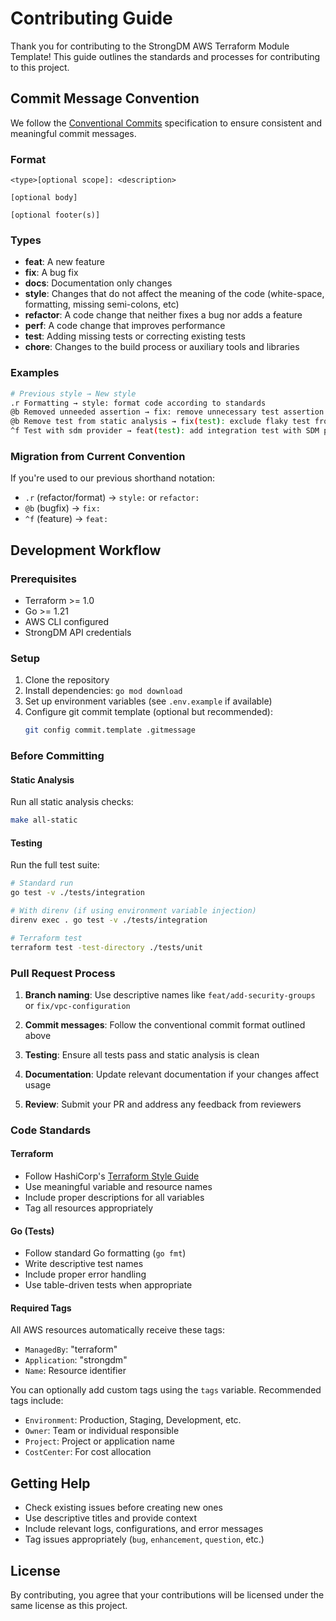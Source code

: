 # Contributing Guide

Thank you for contributing to the StrongDM AWS Terraform Module Template! This guide outlines the standards and processes for contributing to this project.

## Commit Message Convention

We follow the [Conventional Commits](https://www.conventionalcommits.org/) specification to ensure consistent and meaningful commit messages.

### Format
```
<type>[optional scope]: <description>

[optional body]

[optional footer(s)]
```

### Types
- **feat**: A new feature
- **fix**: A bug fix
- **docs**: Documentation only changes
- **style**: Changes that do not affect the meaning of the code (white-space, formatting, missing semi-colons, etc)
- **refactor**: A code change that neither fixes a bug nor adds a feature
- **perf**: A code change that improves performance
- **test**: Adding missing tests or correcting existing tests
- **chore**: Changes to the build process or auxiliary tools and libraries

### Examples
```bash
# Previous style → New style
.r Formatting → style: format code according to standards
@b Removed unneeded assertion → fix: remove unnecessary test assertion
@b Remove test from static analysis → fix(test): exclude flaky test from static analysis
^f Test with sdm provider → feat(test): add integration test with SDM provider
```

### Migration from Current Convention
If you're used to our previous shorthand notation:
- `.r` (refactor/format) → `style:` or `refactor:`
- `@b` (bugfix) → `fix:`
- `^f` (feature) → `feat:`

## Development Workflow

### Prerequisites
- Terraform >= 1.0
- Go >= 1.21
- AWS CLI configured
- StrongDM API credentials

### Setup
1. Clone the repository
2. Install dependencies: `go mod download`
3. Set up environment variables (see `.env.example` if available)
4. Configure git commit template (optional but recommended):
   ```bash
   git config commit.template .gitmessage
   ```

### Before Committing

#### Static Analysis
Run all static analysis checks:
```bash
make all-static
```

#### Testing
Run the full test suite:
```bash
# Standard run
go test -v ./tests/integration

# With direnv (if using environment variable injection)
direnv exec . go test -v ./tests/integration

# Terraform test
terraform test -test-directory ./tests/unit
```

### Pull Request Process

1. **Branch naming**: Use descriptive names like `feat/add-security-groups` or `fix/vpc-configuration`

2. **Commit messages**: Follow the conventional commit format outlined above

3. **Testing**: Ensure all tests pass and static analysis is clean

4. **Documentation**: Update relevant documentation if your changes affect usage

5. **Review**: Submit your PR and address any feedback from reviewers

### Code Standards

#### Terraform
- Follow HashiCorp's [Terraform Style Guide](https://developer.hashicorp.com/terraform/language/style)
- Use meaningful variable and resource names
- Include proper descriptions for all variables
- Tag all resources appropriately

#### Go (Tests)
- Follow standard Go formatting (`go fmt`)
- Write descriptive test names
- Include proper error handling
- Use table-driven tests when appropriate

#### Required Tags
All AWS resources automatically receive these tags:
- `ManagedBy`: "terraform"
- `Application`: "strongdm" 
- `Name`: Resource identifier

You can optionally add custom tags using the `tags` variable. Recommended tags include:
- `Environment`: Production, Staging, Development, etc.
- `Owner`: Team or individual responsible
- `Project`: Project or application name
- `CostCenter`: For cost allocation

## Getting Help

- Check existing issues before creating new ones
- Use descriptive titles and provide context
- Include relevant logs, configurations, and error messages
- Tag issues appropriately (`bug`, `enhancement`, `question`, etc.)

## License

By contributing, you agree that your contributions will be licensed under the same license as this project.
